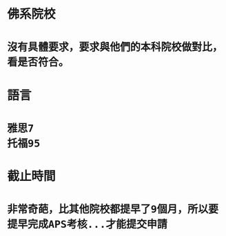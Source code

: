 <h1>佛系院校<h1>

    沒有具體要求，要求與他們的本科院校做對比，看是否符合。

<h1>語言<h1>

    雅思7
    托福95

<h1>截止時間<h1>

    非常奇葩，比其他院校都提早了9個月，所以要提早完成APS考核...才能提交申請
